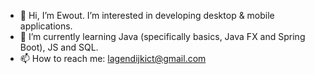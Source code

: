 - 👋 Hi, I’m Ewout. I’m interested in developing desktop & mobile applications.
- 🌱 I’m currently learning Java (specifically basics, Java FX and Spring Boot), JS and SQL.
- 📫 How to reach me: lagendijkict@gmail.com

<!---
Anton2020/Anton2020 is a ✨ special ✨ repository because its `README.md` (this file) appears on your GitHub profile.
You can click the Preview link to take a look at your changes.
--->
